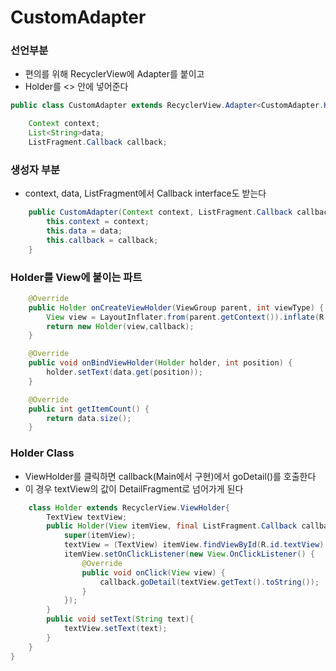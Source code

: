 # CustomAdapter

###  선언부분
- 편의를 위해 RecyclerView에 Adapter를 붙이고
- Holder를 <> 안에 넣어준다

```java
public class CustomAdapter extends RecyclerView.Adapter<CustomAdapter.Holder>{

    Context context;
    List<String>data;
    ListFragment.Callback callback;
```

### 생성자 부분
- context, data, ListFragment에서 Callback interface도 받는다

```java
    public CustomAdapter(Context context, ListFragment.Callback callback, List<String> data){
        this.context = context;
        this.data = data;
        this.callback = callback;
    }
```

### Holder를 View에 붙이는 파트

```java
    @Override
    public Holder onCreateViewHolder(ViewGroup parent, int viewType) {
        View view = LayoutInflater.from(parent.getContext()).inflate(R.layout.item_list,parent,false);
        return new Holder(view,callback);
    }

    @Override
    public void onBindViewHolder(Holder holder, int position) {
        holder.setText(data.get(position));
    }

    @Override
    public int getItemCount() {
        return data.size();
    }
```

### Holder Class
- ViewHolder를 클릭하면 callback(Main에서 구현)에서 goDetail()를 호출한다
- 이 경우 textView의 값이 DetailFragment로 넘어가게 된다

```java
    class Holder extends RecyclerView.ViewHolder{
        TextView textView;
        public Holder(View itemView, final ListFragment.Callback callback){
            super(itemView);
            textView = (TextView) itemView.findViewById(R.id.textView);
            itemView.setOnClickListener(new View.OnClickListener() {
                @Override
                public void onClick(View view) {
                    callback.goDetail(textView.getText().toString());
                }
            });
        }
        public void setText(String text){
            textView.setText(text);
        }
    }
}
```

